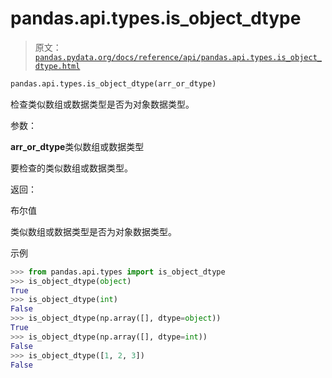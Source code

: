 # pandas.api.types.is_object_dtype

> 原文：[`pandas.pydata.org/docs/reference/api/pandas.api.types.is_object_dtype.html`](https://pandas.pydata.org/docs/reference/api/pandas.api.types.is_object_dtype.html)

```py
pandas.api.types.is_object_dtype(arr_or_dtype)
```

检查类似数组或数据类型是否为对象数据类型。

参数：

**arr_or_dtype**类似数组或数据类型

要检查的类似数组或数据类型。

返回：

布尔值

类似数组或数据类型是否为对象数据类型。

示例

```py
>>> from pandas.api.types import is_object_dtype
>>> is_object_dtype(object)
True
>>> is_object_dtype(int)
False
>>> is_object_dtype(np.array([], dtype=object))
True
>>> is_object_dtype(np.array([], dtype=int))
False
>>> is_object_dtype([1, 2, 3])
False 
```

